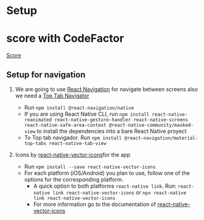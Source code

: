 # Setup

# score with CodeFactor
[Score](https://www.codefactor.io/repository/github/brightcoders-bootcamps/conference-app-owenramire)

## Setup for navigation
1. We are going to use [React Navigation](https://reactnavigation.org/docs/getting-started/) for navigate between screens also we need a [Top Tab Navigator](https://reactnavigation.org/docs/material-top-tab-navigator)
    - Run `npm install @react-navigation/native`  
    - If you are using React Native CLI, run `npm install react-native-reanimated react-native-gesture-handler react-native-screens react-native-safe-area-context @react-native-community/masked-view` to install the dependencies into a bare React Native proyect
    - To Top tab navigador. Run `npm install @react-navigation/material-top-tabs react-native-tab-view`

2. Icons by [react-native-vector-icons](https://github.com/oblador/react-native-vector-icons)for the app
    - Run `npm install --save react-native-vector-icons`
    - For each platform (iOS/Android) you plan to use, follow one of the options for the corresponding platform.
        - A quick option to both platforms `react-native link`. 
        Run: `react-native link react-native-vector-icons` or `npx react-native link react-native-vector-icons`
        - For more information go to the documentation of [react-native-vector-icons](https://github.com/oblador/react-native-vector-icons)
